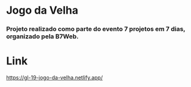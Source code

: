 # Jogo da Velha

### Projeto realizado como parte do evento 7 projetos em 7 dias, organizado pela B7Web.

# Link

https://gl-19-jogo-da-velha.netlify.app/
